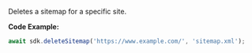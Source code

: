 Deletes a sitemap for a specific site.

**Code Example:**

```typescript
await sdk.deleteSitemap('https://www.example.com/', 'sitemap.xml');
```